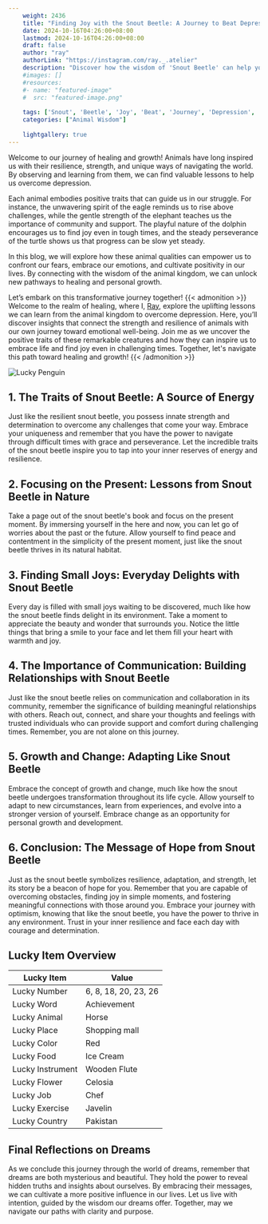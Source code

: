 ```yaml
---
    weight: 2436
    title: "Finding Joy with the Snout Beetle: A Journey to Beat Depression"  # Assuming 'title' column exists
    date: 2024-10-16T04:26:00+08:00
    lastmod: 2024-10-16T04:26:00+08:00
    draft: false
    author: "ray"
    authorLink: "https://instagram.com/ray._.atelier"
    description: "Discover how the wisdom of 'Snout Beetle' can help you overcome depression and find joy in your life journey."
    #images: []
    #resources:
    #- name: "featured-image"
    #  src: "featured-image.png"
    
    tags: ['Snout', 'Beetle', 'Joy', 'Beat', 'Journey', 'Depression', 'Finding']
    categories: ["Animal Wisdom"]
    
    lightgallery: true
---
```

    
Welcome to our journey of healing and growth! Animals have long inspired us with their resilience, strength, and unique ways of navigating the world. By observing and learning from them, we can find valuable lessons to help us overcome depression.

Each animal embodies positive traits that can guide us in our struggle. For instance, the unwavering spirit of the eagle reminds us to rise above challenges, while the gentle strength of the elephant teaches us the importance of community and support. The playful nature of the dolphin encourages us to find joy even in tough times, and the steady perseverance of the turtle shows us that progress can be slow yet steady.

In this blog, we will explore how these animal qualities can empower us to confront our fears, embrace our emotions, and cultivate positivity in our lives. By connecting with the wisdom of the animal kingdom, we can unlock new pathways to healing and personal growth.

Let’s embark on this transformative journey together!
{{< admonition >}}
Welcome to the realm of healing, where I, [Ray](https://instagram.com/ray._.atelier), explore the uplifting lessons we can learn from the animal kingdom to overcome depression. Here, you’ll discover insights that connect the strength and resilience of animals with our own journey toward emotional well-being. Join me as we uncover the positive traits of these remarkable creatures and how they can inspire us to embrace life and find joy even in challenging times. Together, let's navigate this path toward healing and growth!
{{< /admonition >}}

![Lucky Penguin](https://cdn.pixabay.com/photo/2024/09/07/02/34/penguins-9028827_1280.jpg "Lucky Penguin")

## 1. The Traits of Snout Beetle: A Source of Energy
Just like the resilient snout beetle, you possess innate strength and determination to overcome any challenges that come your way. Embrace your uniqueness and remember that you have the power to navigate through difficult times with grace and perseverance. Let the incredible traits of the snout beetle inspire you to tap into your inner reserves of energy and resilience.

## 2. Focusing on the Present: Lessons from Snout Beetle in Nature
Take a page out of the snout beetle's book and focus on the present moment. By immersing yourself in the here and now, you can let go of worries about the past or the future. Allow yourself to find peace and contentment in the simplicity of the present moment, just like the snout beetle thrives in its natural habitat.

## 3. Finding Small Joys: Everyday Delights with Snout Beetle
Every day is filled with small joys waiting to be discovered, much like how the snout beetle finds delight in its environment. Take a moment to appreciate the beauty and wonder that surrounds you. Notice the little things that bring a smile to your face and let them fill your heart with warmth and joy.

## 4. The Importance of Communication: Building Relationships with Snout Beetle
Just like the snout beetle relies on communication and collaboration in its community, remember the significance of building meaningful relationships with others. Reach out, connect, and share your thoughts and feelings with trusted individuals who can provide support and comfort during challenging times. Remember, you are not alone on this journey.

## 5. Growth and Change: Adapting Like Snout Beetle
Embrace the concept of growth and change, much like how the snout beetle undergoes transformation throughout its life cycle. Allow yourself to adapt to new circumstances, learn from experiences, and evolve into a stronger version of yourself. Embrace change as an opportunity for personal growth and development.

## 6. Conclusion: The Message of Hope from Snout Beetle
Just as the snout beetle symbolizes resilience, adaptation, and strength, let its story be a beacon of hope for you. Remember that you are capable of overcoming obstacles, finding joy in simple moments, and fostering meaningful connections with those around you. Embrace your journey with optimism, knowing that like the snout beetle, you have the power to thrive in any environment. Trust in your inner resilience and face each day with courage and determination.


## Lucky Item Overview
| Lucky Item          | Value              |
|---------------|--------------------|
| Lucky Number        | 6, 8, 18, 20, 23, 26  |
| Lucky Word          | Achievement |
| Lucky Animal        | Horse |
| Lucky Place         | Shopping mall     |
| Lucky Color         | Red     |
| Lucky Food          | Ice Cream      |
| Lucky Instrument    | Wooden Flute |
| Lucky Flower        | Celosia    |
| Lucky Job           | Chef       |
| Lucky Exercise      | Javelin  |
| Lucky Country       | Pakistan    |


##  Final Reflections on Dreams

As we conclude this journey through the world of dreams, remember that dreams are both mysterious and beautiful. They hold the power to reveal hidden truths and insights about ourselves. By embracing their messages, we can cultivate a more positive influence in our lives. Let us live with intention, guided by the wisdom our dreams offer. Together, may we navigate our paths with clarity and purpose.
